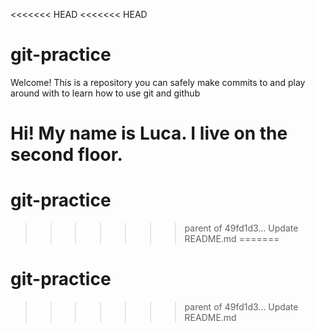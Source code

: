 <<<<<<< HEAD
<<<<<<< HEAD
# git-practice

Welcome! This is a repository you can safely make commits to and play around with to learn how to use git and github

Hi! My name is Luca. I live on the second floor.
=======
# git-practice
>>>>>>> parent of 49fd1d3... Update README.md
=======
# git-practice
>>>>>>> parent of 49fd1d3... Update README.md

